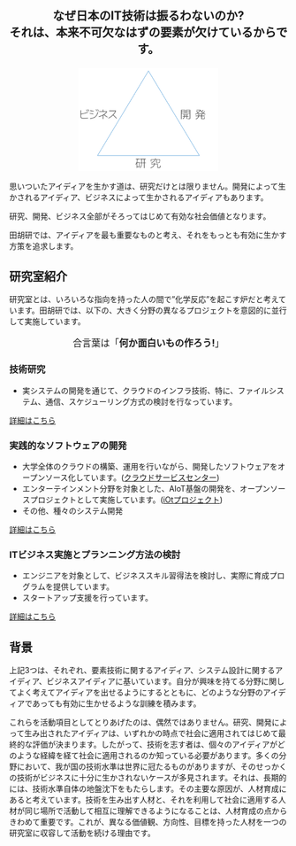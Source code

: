 <p style="text-align: center; font-size: 150%;"><strong>なぜ日本のIT技術は振るわないのか?<br>それは、本来不可欠なはずの要素が欠けているからです。</strong></p>

<div style="text-align: center">
  <img src="./triangle.png" style="width: 50%;">
</div>

思いついたアイディアを生かす道は、研究だけとは限りません。開発によって生かされるアイディア、ビジネスによって生かされるアイディアもあります。

研究、開発、ビジネス全部がそろってはじめて有効な社会価値となります。

田胡研では、アイディアを最も重要なものと考え、それをもっとも有効に生かす方策を追求します。

## 研究室紹介
研究室とは、いろいろな指向を持った人の間で”化学反応”を起こす炉だと考えています。田胡研では、以下の、大きく分野の異なるプロジェクトを意図的に並行して実施しています。

<p style="text-align: center; font-size: 120%;">合言葉は「<strong>何か面白いもの作ろう!</strong>」</p>

### 技術研究
- 実システムの開発を通じて、クラウドのインフラ技術、特に、ファイルシステム、通信、スケジューリング方式の検討を行なっています。

[詳細はこちら](./research/)

### 実践的なソフトウェアの開発
- 大学全体のクラウドの構築、運用を行いながら、開発したソフトウェアをオープンソース化しています。([クラウドサービスセンター](https://docs.k.t-lab.cs.teu.ac.jp/cloud.html))
- エンターテインメント分野を対象とした、AIoT基盤の開発を、オープンソースプロジェクトとして実施しています。([iOtプロジェクト](https://www.iotaku.jp/))
- その他、種々のシステム開発

[詳細はこちら](./development/)

### ITビジネス実施とプランニング方法の検討
- エンジニアを対象として、ビジネススキル習得法を検討し、実際に育成プログラムを提供しています。
- スタートアップ支援を行っています。

[詳細はこちら](./business/)

## 背景
上記3つは、それぞれ、要素技術に関するアイディア、システム設計に関するアイディア、ビジネスアイディアに基いています。自分が興味を持てる分野に関してよく考えてアイディアを出せるようにするとともに、どのような分野のアイディアであっても有効に生かせるような訓練を積みます。

これらを活動項目としてとりあげたのは、偶然ではありません。研究、開発によって生み出されたアイディアは、いずれかの時点で社会に適用されてはじめて最終的な評価が決まります。したがって、技術を志す者は、個々のアイディアがどのような経緯を経て社会に適用されるのか知っている必要があります。多くの分野において、我が国の技術水準は世界に冠たるものがありますが、そのせっかくの技術がビジネスに十分に生かされないケースが多見されます。それは、長期的には、技術水準自体の地盤沈下をもたらします。その主要な原因が、人材育成にあると考えています。技術を生み出す人材と、それを利用して社会に適用する人材が同じ場所で活動して相互に理解できるようになることは、人材育成の点からきわめて重要です。これが、異なる価値観、方向性、目標を持った人材を一つの研究室に収容して活動を続ける理由です。